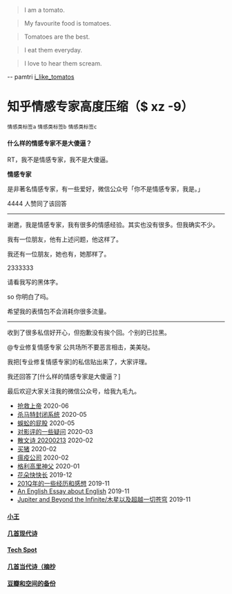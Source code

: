 
>I am a tomato.

>My favourite food is tomatoes.

>Tomatoes are the best.

>I eat them everyday.

>I love to hear them scream.

-- pamtri [i_like_tomatos](https://www.youtube.com/watch?v=ZkHlU-rC-Kg)

# 知乎情感专家高度压缩（$ xz -9）

`情感类标签a` `情感类标签b` `情感类标签c`

#### 什么样的情感专家不是大傻逼？

RT，我不是情感专家，我不是大傻逼。

**情感专家**

是非著名情感专家，有一些爱好，微信公众号「你不是情感专家，我是。」

4444 人赞同了该回答

---

谢邀，我是情感专家，我有很多的情感经验。其实也没有很多。但我确实不少。

我有一位朋友，他有上述问题，他这样了。

我还有一位朋友，她也有，她那样了。

2333333

请看我写的黑体字。

so 你明白了吗。

希望我的表情包不会消耗你很多流量。

---

收到了很多私信好开心，但抱歉没有挨个回。个别的已拉黑。

@专业修复情感专家 公共场所不要恶言相击，美美哒。

我把[专业修复情感专家]的私信贴出来了，大家评理。

我还回答了[什么样的情感专家是大傻逼？]

最后欢迎大家关注我的微信公众号，给我九毛九。

* [抢救上帝](posts/2020-06-rescue-of-god.md) 2020-06
* [杀马特封闭系统](posts/2020-05-21-closure.md) 2020-05
* [蜈蚣的屁股](posts/2020-05-14-ass.md) 2020-05
* [对影评的一些疑问](posts/2020-03-11-mreview.md) 2020-03
* [散文诗 20200213](posts/2020-02-13-v.md) 2020-02
* [买猪](posts/2020-02-09-pig.md) 2020-02
* [瘟疫公司](posts/2020-02-02-ncov.md) 2020-02
* [格利高里神父](posts/2020-01-05-hl2.md) 2020-01
* [花朵快快长](posts/2019-12-21-none.md) 2019-12
* [201Q年的一些经历和感想](posts/2019-11-30-q.md) 2019-11
* [An English Essay about English](posts/2019-11-english.md) 2019-11
* [Jupiter and Beyond the Infinite/木星以及超越一切苍穹](posts/2019-11-26-idx.md) 2019-11

#### [小王](index_wang.md)

#### [几首现代诗](index_mverse.md)

#### [Tech Spot](index_tech.md)

#### [几首当代诗（摘抄](contemporary/intro.md)

#### [豆瓣和空间的备份](index_history.md)
